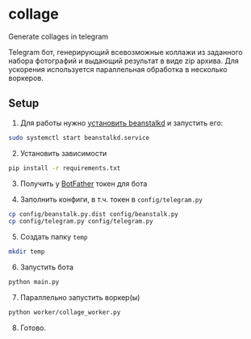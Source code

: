 # collage
Generate collages in telegram

Telegram бот, генерирующий всевозможные коллажи из заданного набора фотографий и выдающий результат в виде zip архива. Для ускорения используется параллельная обработка в несколько воркеров.

## Setup

1. Для работы нужно [установить beanstalkd](https://beanstalkd.github.io/download.html) и запустить его:
```bash
sudo systemctl start beanstalkd.service
```

2. Установить зависимости
```bash
pip install -r requirements.txt
```

3. Получить у [BotFather](https://t.me/BotFather) токен для бота

4. Заполнить конфиги, в т.ч. токен в `config/telegram.py`
```bash
cp config/beanstalk.py.dist config/beanstalk.py
cp config/telegram.py config/telegram.py  
```

5. Создать папку `temp`
```bash
mkdir temp
```

6. Запустить бота
```bash
python main.py
```

7. Параллельно запустить воркер(ы)
```bash
python worker/collage_worker.py
```

8. Готово.

